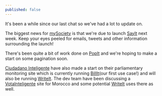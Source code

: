 ```yaml
---
published: false
---
```


It's been a while since our last chat so we've had a lot to update on. 

The biggest news for [mySociety](http://www.mysociety.org) is that we're due to launch [SayIt](http://poplus.org/posts/sayit/) next week. Keep your eyes peeled for emails, tweets and other information surrounding the launch!

There's been quite a bit of work done on [PopIt](http://poplus.org/posts/popit/) and we're hoping to make a start on some pagination soon. 

[Ciudadano Inteligente](http://www.ciudadanointeligente.org/) have also made a start on their parliamentary monitoring site which is currently running [BillIt](http://poplus.org/posts/billit/)(our first use case!) and will also be running [WriteIt](http://poplus.org/posts/writeit/). The dev team have been discussing a [VotaInteligente](http://votainteligente.cl/) site for Morocco and some potential [WriteIt](http://poplus.org/posts/writeit/) uses there as well. 


